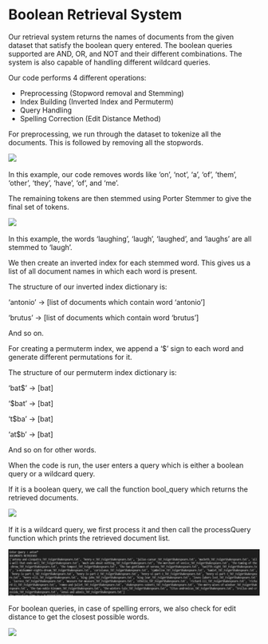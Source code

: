 # Boolean Retrieval System

Our retrieval system returns the names of documents from the given dataset that satisfy the boolean query entered. The boolean queries supported are AND, OR, and NOT and their different combinations. The system is also capable of handling different wildcard queries.

Our code performs 4 different operations:

- Preprocessing (Stopword removal and Stemming)
- Index Building (Inverted Index and Permuterm)
- Query Handling
- Spelling Correction (Edit Distance Method)

For preprocessing, we run through the dataset to tokenize all the documents. This is followed by removing all the stopwords.

![](Aspose.Words.4a3085bf-2fff-4fed-8b57-c1435d9827bb.001.png)

In this example, our code removes words like ‘on’, ‘not’, ‘a’, ‘of’, ’them’, ‘other’, ‘they’, ‘have’, ‘of’, and ‘me’.

The remaining tokens are then stemmed using Porter Stemmer to give the final set of tokens.

![](Aspose.Words.4a3085bf-2fff-4fed-8b57-c1435d9827bb.002.png)

In this example, the words ‘laughing’, ‘laugh’, ‘laughed’, and ‘laughs’ are all stemmed to ‘laugh’.

We then create an inverted index for each stemmed word. This gives us a list of all document names in which each word is present.

The structure of our inverted index dictionary is:

‘antonio’ -> [list of documents which contain word ‘antonio’]

‘brutus’ -> [list of documents which contain word ‘brutus’]

And so on.

For creating a permuterm index, we append a ‘$’ sign to each word and generate different permutations for it.

The structure of our permuterm index dictionary is:

‘bat$’ -> [bat]

‘$bat’ -> [bat]

‘t$ba’ -> [bat]

‘at$b’ -> [bat]

And so on for other words.

When the code is run, the user enters a query which is either a boolean query or a wildcard query.

If it is a boolean query, we call the function bool\_query which returns the retrieved documents.

![](Aspose.Words.4a3085bf-2fff-4fed-8b57-c1435d9827bb.003.png)

If it is a wildcard query, we first process it and then call the processQuery function which prints the retrieved document list.

![](Aspose.Words.4a3085bf-2fff-4fed-8b57-c1435d9827bb.004.jpeg)

For boolean queries, in case of spelling errors, we also check for edit distance to get the closest possible words.

![](Aspose.Words.4a3085bf-2fff-4fed-8b57-c1435d9827bb.005.png)

